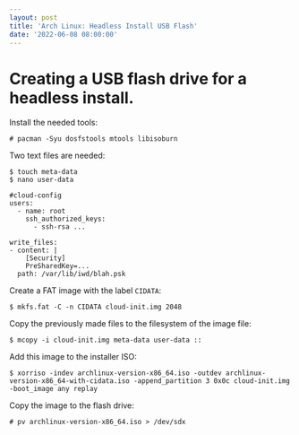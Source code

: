 ```yaml
---
layout: post
title: 'Arch Linux: Headless Install USB Flash'
date: '2022-06-08 08:00:00'
---
```


# Creating a USB flash drive for a headless install.

Install the needed tools:

```
# pacman -Syu dosfstools mtools libisoburn
```

Two text files are needed:

```
$ touch meta-data
$ nano user-data
```

```
#cloud-config
users:
  - name: root
    ssh_authorized_keys:
      - ssh-rsa ...

write_files:
- content: |
    [Security]
    PreSharedKey=...
  path: /var/lib/iwd/blah.psk
```

Create a FAT image with the label `CIDATA`:

```
$ mkfs.fat -C -n CIDATA cloud-init.img 2048
```

Copy the previously made files to the filesystem of the image file:

```
$ mcopy -i cloud-init.img meta-data user-data ::

```

Add this image to the installer ISO:

```
$ xorriso -indev archlinux-version-x86_64.iso -outdev archlinux-version-x86_64-with-cidata.iso -append_partition 3 0x0c cloud-init.img -boot_image any replay
```

Copy the image to the flash drive:

```
# pv archlinux-version-x86_64.iso > /dev/sdx
```
